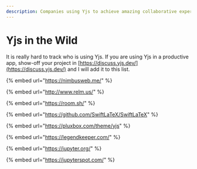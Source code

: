 ```yaml
---
description: Companies using Yjs to achieve amazing collaborative experiences
---
```


# Yjs in the Wild

It is really hard to track who is using Yjs. If you are using Yjs in a productive app, show-off your project in [https://discuss.yjs.dev/](https://discuss.yjs.dev/) and I will add it to this list.

{% embed url="https://nimbusweb.me/" %}

{% embed url="http://www.relm.us/" %}

{% embed url="https://room.sh/" %}

{% embed url="https://github.com/SwiftLaTeX/SwiftLaTeX" %}

{% embed url="https://pluxbox.com/theme/yjs" %}

{% embed url="https://legendkeeper.com/" %}

{% embed url="https://jupyter.org/" %}

{% embed url="https://jupyterspot.com/" %}
